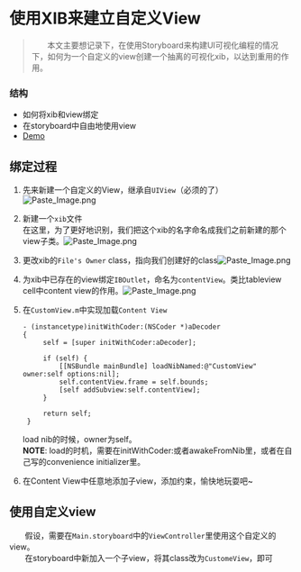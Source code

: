 # 使用XIB来建立自定义View


> &nbsp;&nbsp;&nbsp;&nbsp;&nbsp;&nbsp;&nbsp;本文主要想记录下，在使用Storyboard来构建UI可视化编程的情况下，如何为一个自定义的view创建一个抽离的可视化xib，以达到重用的作用。

### 结构  
- 如何将xib和view绑定
- 在storyboard中自由地使用view
- [Demo](https://github.com/GabrielleNDoris/CustomViewDemo/)
 
## 绑定过程
1. 先来新建一个自定义的View，继承自`UIView`（必须的了）![Paste_Image.png](http://upload-images.jianshu.io/upload_images/2539414-0faa79ec0c8e3b6a.png?imageMogr2/auto-orient/strip%7CimageView2/2/w/1240)
2. 新建一个`xib`文件  
	在这里，为了更好地识别，我们把这个xib的名字命名成我们之前新建的那个view子类。![Paste_Image.png](http://upload-images.jianshu.io/upload_images/2539414-e40f5959fba9c3c0.png?imageMogr2/auto-orient/strip%7CimageView2/2/w/1240)
3. 更改xib的`File's Owner` class，指向我们创建好的class![Paste_Image.png](http://upload-images.jianshu.io/upload_images/2539414-35f3e26b67c4ade5.png?imageMogr2/auto-orient/strip%7CimageView2/2/w/1240)
4. 为xib中已存在的view绑定`IBOutlet`，命名为`contentView`。类比tableview cell中content view的作用。![Paste_Image.png](http://upload-images.jianshu.io/upload_images/2539414-67334e0919bcbe4d.png?imageMogr2/auto-orient/strip%7CimageView2/2/w/1240)
5. 在`CustomView.m`中实现加载`Content View`    
      
       - (instancetype)initWithCoder:(NSCoder *)aDecoder
	   {
    		self = [super initWithCoder:aDecoder];
    
    		if (self) {
        		[[NSBundle mainBundle] loadNibNamed:@"CustomView" owner:self options:nil];
        		self.contentView.frame = self.bounds;
        		[self addSubview:self.contentView];
    		}
    
    		return self;
		}

	load nib的时候，owner为self。   
	**NOTE**: load的时机，需要在initWithCoder:或者awakeFromNib里，或者在自己写的convenience initializer里。

6. 在Content View中任意地添加子view，添加约束，愉快地玩耍吧~

## 使用自定义view
&nbsp;&nbsp;&nbsp;&nbsp;&nbsp;&nbsp;&nbsp;假设，需要在`Main.storyboard`中的`ViewController`里使用这个自定义的view。  
&nbsp;&nbsp;&nbsp;&nbsp;&nbsp;&nbsp;&nbsp;在storyboard中新加入一个子view，将其class改为`CustomeView`，即可
